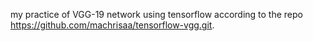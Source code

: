 my practice of VGG-19 network using tensorflow according to the repo https://github.com/machrisaa/tensorflow-vgg.git.
